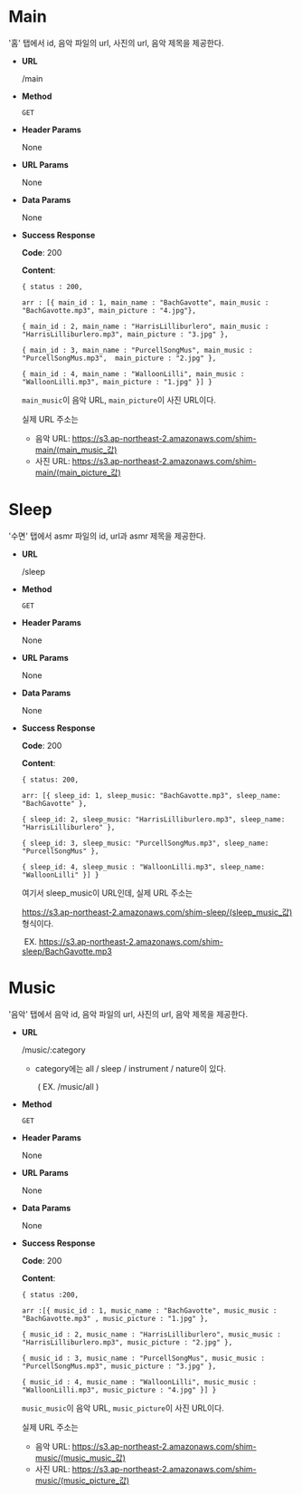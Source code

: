 # Main

'홈' 탭에서 id, 음악 파일의 url, 사진의 url, 음악 제목을 제공한다.

- **URL**

  /main

- **Method**

  `GET`

- **Header Params**

  None

- **URL Params**

  None

- **Data Params**

  None

- **Success Response**

  **Code**: 200

  **Content**: 

  `{ status : 200,`

  `arr : [{ main_id : 1, main_name : "BachGavotte", main_music : "BachGavotte.mp3", main_picture : "4.jpg"},`

  `{ main_id : 2, main_name : "HarrisLilliburlero", main_music : "HarrisLilliburlero.mp3", main_picture : "3.jpg" },`

  `{ main_id : 3, main_name : "PurcellSongMus", main_music : "PurcellSongMus.mp3",  main_picture : "2.jpg" },`

  `{ main_id : 4, main_name : "WalloonLilli", main_music : "WalloonLilli.mp3", main_picture : "1.jpg" }] }`

  `main_music`이  음악 URL, `main_picture`이 사진 URL이다.

  실제 URL 주소는

  - 음악 URL: <https://s3.ap-northeast-2.amazonaws.com/shim-main/(main_music_값)> 
  - 사진 URL: <https://s3.ap-northeast-2.amazonaws.com/shim-main/(main_picture_값)> 







# Sleep

'수면' 탭에서 asmr 파일의 id, url과 asmr 제목을 제공한다.

- **URL**

  /sleep

- **Method**

  `GET`

- **Header Params**

  None

- **URL Params**

  None

- **Data Params**

  None

- **Success Response**

  **Code**: 200

  **Content**: 

  `{ status: 200, `

  `arr: [{ sleep_id: 1, sleep_music: "BachGavotte.mp3", sleep_name: "BachGavotte" }, `

  `{ sleep_id: 2, sleep_music: "HarrisLilliburlero.mp3", sleep_name: "HarrisLilliburlero" }, `

  `{ sleep_id: 3, sleep_music: "PurcellSongMus.mp3", sleep_name: "PurcellSongMus" }, `

  `{ sleep_id: 4, sleep_music : "WalloonLilli.mp3", sleep_name: "WalloonLilli" }] }`

  여기서 sleep_music이 URL인데, 실제 URL 주소는

  <https://s3.ap-northeast-2.amazonaws.com/shim-sleep/(sleep_music_값)>  형식이다.

  ​	EX. <https://s3.ap-northeast-2.amazonaws.com/shim-sleep/BachGavotte.mp3>







# Music

'음악' 탭에서 음악 id, 음악 파일의 url, 사진의 url, 음악 제목을 제공한다.

- **URL**

  /music/:category

  * category에는 all / sleep / instrument / nature이 있다.

    ​	( EX. /music/all )

- **Method**

  `GET`

- **Header Params**

  None

- **URL Params**

  None

- **Data Params**

  None

- **Success Response**

  **Code**: 200

  **Content**: 

  `{ status :200,`

  `arr :[{ music_id : 1, music_name : "BachGavotte", music_music : "BachGavotte.mp3" , music_picture : "1.jpg" },`

  `{ music_id : 2, music_name : "HarrisLilliburlero", music_music : "HarrisLilliburlero.mp3", music_picture : "2.jpg" },`

  `{ music_id : 3, music_name : "PurcellSongMus", music_music : "PurcellSongMus.mp3", music_picture : "3.jpg" },`

  `{ music_id : 4, music_name : "WalloonLilli", music_music : "WalloonLilli.mp3", music_picture : "4.jpg" }] }`

  `music_music`이  음악 URL, `music_picture`이 사진 URL이다.

  실제 URL 주소는

  * 음악 URL: <https://s3.ap-northeast-2.amazonaws.com/shim-music/(music_music_값)> 
  * 사진 URL: <https://s3.ap-northeast-2.amazonaws.com/shim-music/(music_picture_값)> 